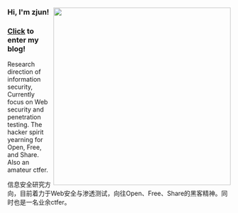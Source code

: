 ### Hi, I'm zjun!                          <img align='right' src="https://profile-counter.glitch.me/z1un/count.svg" width="400">
### [Click](https://www.zjun.info) to enter my blog!         
Research direction of information security, Currently focus on Web security and penetration testing. The hacker spirit yearning for Open, Free, and Share. Also an amateur ctfer.

信息安全研究方向，目前着力于Web安全与渗透测试，向往Open、Free、Share的黑客精神。同时也是一名业余ctfer。

